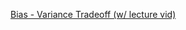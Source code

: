 [Bias - Variance Tradeoff (w/ lecture vid)](https://www.cs.cornell.edu/courses/cs4780/2018fa/lectures/lecturenote12.html)
